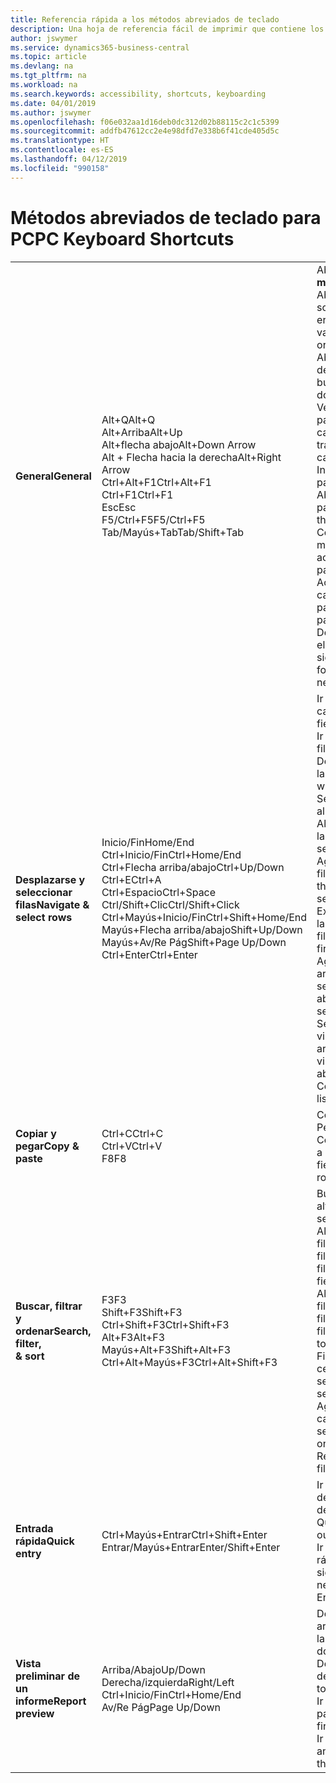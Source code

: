 ```yaml
---
title: Referencia rápida a los métodos abreviados de teclado
description: Una hoja de referencia fácil de imprimir que contiene los métodos abreviados de teclado más populares.
author: jswymer
ms.service: dynamics365-business-central
ms.topic: article
ms.devlang: na
ms.tgt_pltfrm: na
ms.workload: na
ms.search.keywords: accessibility, shortcuts, keyboarding
ms.date: 04/01/2019
ms.author: jswymer
ms.openlocfilehash: f06e032aa1d16deb0dc312d02b88115c2c1c5399
ms.sourcegitcommit: addfb47612cc2e4e98dfd7e338b6f41cde405d5c
ms.translationtype: HT
ms.contentlocale: es-ES
ms.lasthandoff: 04/12/2019
ms.locfileid: "990158"
---
```

# <a name="pc-keyboard-shortcuts"></a><span data-ttu-id="43906-103">Métodos abreviados de teclado para PC</span><span class="sxs-lookup"><span data-stu-id="43906-103">PC Keyboard Shortcuts</span></span>

||||  
|----------------|-----------|----------------|
|<span data-ttu-id="43906-104">**General**</span><span class="sxs-lookup"><span data-stu-id="43906-104">**General**</span></span>|<span data-ttu-id="43906-105">Alt+Q</span><span class="sxs-lookup"><span data-stu-id="43906-105">Alt+Q</span></span><br /><span data-ttu-id="43906-106">Alt+Arriba</span><span class="sxs-lookup"><span data-stu-id="43906-106">Alt+Up</span></span><br /><span data-ttu-id="43906-107">Alt+flecha abajo</span><span class="sxs-lookup"><span data-stu-id="43906-107">Alt+Down Arrow</span></span><br /><span data-ttu-id="43906-108">Alt + Flecha hacia la derecha</span><span class="sxs-lookup"><span data-stu-id="43906-108">Alt+Right Arrow</span></span><br /><span data-ttu-id="43906-109">Ctrl+Alt+F1</span><span class="sxs-lookup"><span data-stu-id="43906-109">Ctrl+Alt+F1</span></span><br /><span data-ttu-id="43906-110">Ctrl+F1</span><span class="sxs-lookup"><span data-stu-id="43906-110">Ctrl+F1</span></span><br /><span data-ttu-id="43906-111">Esc</span><span class="sxs-lookup"><span data-stu-id="43906-111">Esc</span></span><br /><span data-ttu-id="43906-112">F5/Ctrl+F5</span><span class="sxs-lookup"><span data-stu-id="43906-112">F5/Ctrl+F5</span></span><br /><span data-ttu-id="43906-113">Tab/Mayús+Tab</span><span class="sxs-lookup"><span data-stu-id="43906-113">Tab/Shift+Tab</span></span><br />|<span data-ttu-id="43906-114">Abrir **Dígame**</span><span class="sxs-lookup"><span data-stu-id="43906-114">Open **Tell me**</span></span><br /><span data-ttu-id="43906-115">Abrir la información sobre herramientas o el error de validación</span><span class="sxs-lookup"><span data-stu-id="43906-115">Open tooltip or validation error</span></span><br /><span data-ttu-id="43906-116">Abrir un menú desplegable o buscar</span><span class="sxs-lookup"><span data-stu-id="43906-116">Open a drop-down or look up</span></span><br /><span data-ttu-id="43906-117">Ver las transacciones para el valor calculado</span><span class="sxs-lookup"><span data-stu-id="43906-117">See the transactions for calculated value</span></span><br /><span data-ttu-id="43906-118">Inspeccionar la página</span><span class="sxs-lookup"><span data-stu-id="43906-118">Inspect the page</span></span><br /><span data-ttu-id="43906-119">Abrir la ayuda de la página</span><span class="sxs-lookup"><span data-stu-id="43906-119">Open help for the page</span></span><br /><span data-ttu-id="43906-120">Cerrar la página o menú desplegable actual</span><span class="sxs-lookup"><span data-stu-id="43906-120">Close the current page or drop-down</span></span><br /><span data-ttu-id="43906-121">Actualizar o volver a cargar la página</span><span class="sxs-lookup"><span data-stu-id="43906-121">Refresh/reload page</span></span><br /><span data-ttu-id="43906-122">Desplazar el enfoque al elemento siguiente/anterior</span><span class="sxs-lookup"><span data-stu-id="43906-122">Move focus to the next/previous element</span></span>|
|<span data-ttu-id="43906-123">**Desplazarse y <br />seleccionar filas**</span><span class="sxs-lookup"><span data-stu-id="43906-123">**Navigate &<br />select rows**</span></span>| <span data-ttu-id="43906-124">Inicio/Fin</span><span class="sxs-lookup"><span data-stu-id="43906-124">Home/End</span></span><br /><span data-ttu-id="43906-125">Ctrl+Inicio/Fin</span><span class="sxs-lookup"><span data-stu-id="43906-125">Ctrl+Home/End</span></span> <br /><span data-ttu-id="43906-126">Ctrl+Flecha arriba/abajo</span><span class="sxs-lookup"><span data-stu-id="43906-126">Ctrl+Up/Down</span></span><br /><span data-ttu-id="43906-127">Ctrl+E</span><span class="sxs-lookup"><span data-stu-id="43906-127">Ctrl+A</span></span> <br /><span data-ttu-id="43906-128">Ctrl+Espacio</span><span class="sxs-lookup"><span data-stu-id="43906-128">Ctrl+Space</span></span><br /><span data-ttu-id="43906-129">Ctrl/Shift+Clic</span><span class="sxs-lookup"><span data-stu-id="43906-129">Ctrl/Shift+Click</span></span><br /><span data-ttu-id="43906-130">Ctrl+Mayús+Inicio/Fin</span><span class="sxs-lookup"><span data-stu-id="43906-130">Ctrl+Shift+Home/End</span></span><br /><span data-ttu-id="43906-131">Mayús+Flecha arriba/abajo</span><span class="sxs-lookup"><span data-stu-id="43906-131">Shift+Up/Down</span></span><br /><span data-ttu-id="43906-132">Mayús+Av/Re Pág</span><span class="sxs-lookup"><span data-stu-id="43906-132">Shift+Page Up/Down</span></span><br /><span data-ttu-id="43906-133">Ctrl+Enter</span><span class="sxs-lookup"><span data-stu-id="43906-133">Ctrl+Enter</span></span>| <span data-ttu-id="43906-134">Ir al primer/último campo</span><span class="sxs-lookup"><span data-stu-id="43906-134">Go to first/last field</span></span><br /><span data-ttu-id="43906-135">Ir a la primera/última fila</span><span class="sxs-lookup"><span data-stu-id="43906-135">Go to first/last row</span></span><br /><span data-ttu-id="43906-136">Desplazarse sin perder la selección</span><span class="sxs-lookup"><span data-stu-id="43906-136">Navigate without losing selection</span></span><br /><span data-ttu-id="43906-137">Seleccionar todo</span><span class="sxs-lookup"><span data-stu-id="43906-137">Select all</span></span><br /><span data-ttu-id="43906-138">Alternar la selección de la fila</span><span class="sxs-lookup"><span data-stu-id="43906-138">Toggle row selection</span></span><br /> <span data-ttu-id="43906-139">Agregar la fila o las filas a la selección</span><span class="sxs-lookup"><span data-stu-id="43906-139">Add the row/rows to the selection</span></span><br /><span data-ttu-id="43906-140">Extender la selección a la primera o última fila</span><span class="sxs-lookup"><span data-stu-id="43906-140">Extend selection to first/last row</span></span><br /><span data-ttu-id="43906-141">Agregue una fila arriba/debajo de la selección</span><span class="sxs-lookup"><span data-stu-id="43906-141">Add row above/below to selection</span></span><br /><span data-ttu-id="43906-142">Seleccionar filas visibles arriba/abajo</span><span class="sxs-lookup"><span data-stu-id="43906-142">Select visible rows above/below</span></span> <br /><span data-ttu-id="43906-143">Centrarse en la lista</span><span class="sxs-lookup"><span data-stu-id="43906-143">Focus out of the list</span></span>|
|<span data-ttu-id="43906-144">**Copiar y pegar**</span><span class="sxs-lookup"><span data-stu-id="43906-144">**Copy & paste**</span></span>|<span data-ttu-id="43906-145">Ctrl+C</span><span class="sxs-lookup"><span data-stu-id="43906-145">Ctrl+C</span></span><br /><span data-ttu-id="43906-146">Ctrl+V</span><span class="sxs-lookup"><span data-stu-id="43906-146">Ctrl+V</span></span><br /><span data-ttu-id="43906-147">F8</span><span class="sxs-lookup"><span data-stu-id="43906-147">F8</span></span>|<span data-ttu-id="43906-148">Copiar filas</span><span class="sxs-lookup"><span data-stu-id="43906-148">Copy rows</span></span><br /><span data-ttu-id="43906-149">Pegar filas</span><span class="sxs-lookup"><span data-stu-id="43906-149">Paste rows</span></span><br /><span data-ttu-id="43906-150">Copiar campo de arriba a la fila actual</span><span class="sxs-lookup"><span data-stu-id="43906-150">Copy field above into current row</span></span>|
|<span data-ttu-id="43906-151">**Buscar, filtrar <br />y ordenar**</span><span class="sxs-lookup"><span data-stu-id="43906-151">**Search, filter, <br />& sort**</span></span>|<span data-ttu-id="43906-152">F3</span><span class="sxs-lookup"><span data-stu-id="43906-152">F3</span></span><br /><span data-ttu-id="43906-153">Shift+F3</span><span class="sxs-lookup"><span data-stu-id="43906-153">Shift+F3</span></span><br /><span data-ttu-id="43906-154">Ctrl+Shift+F3</span><span class="sxs-lookup"><span data-stu-id="43906-154">Ctrl+Shift+F3</span></span><br /><span data-ttu-id="43906-155">Alt+F3</span><span class="sxs-lookup"><span data-stu-id="43906-155">Alt+F3</span></span><br /><span data-ttu-id="43906-156">Mayús+Alt+F3</span><span class="sxs-lookup"><span data-stu-id="43906-156">Shift+Alt+F3</span></span><br /><span data-ttu-id="43906-157">Ctrl+Alt+Mayús+F3</span><span class="sxs-lookup"><span data-stu-id="43906-157">Ctrl+Alt+Shift+F3</span></span>|<span data-ttu-id="43906-158">Búsqueda alternativa</span><span class="sxs-lookup"><span data-stu-id="43906-158">Toggle search</span></span><br /><span data-ttu-id="43906-159">Alternar el panel de filtros; centrarse en los filtros de campo</span><span class="sxs-lookup"><span data-stu-id="43906-159">Toggle filter pane; focus on field filters</span></span><br /><span data-ttu-id="43906-160">Alternar el panel de filtros; centrarse en los filtros de totales</span><span class="sxs-lookup"><span data-stu-id="43906-160">Toggle filter pane; focus on totals filters</span></span><br /><span data-ttu-id="43906-161">Filtrar en el valor de la celda seleccionada</span><span class="sxs-lookup"><span data-stu-id="43906-161">Filter on selected cell value</span></span><br /><span data-ttu-id="43906-162">Agregar un filtro en el campo seleccionado</span><span class="sxs-lookup"><span data-stu-id="43906-162">Add filter on selected field</span></span><br /><span data-ttu-id="43906-163">Restablecer filtros</span><span class="sxs-lookup"><span data-stu-id="43906-163">Reset filters</span></span>|
|<span data-ttu-id="43906-164">**Entrada rápida**</span><span class="sxs-lookup"><span data-stu-id="43906-164">**Quick entry**</span></span>|<span data-ttu-id="43906-165">Ctrl+Mayús+Entrar</span><span class="sxs-lookup"><span data-stu-id="43906-165">Ctrl+Shift+Enter</span></span><br /><span data-ttu-id="43906-166">Entrar/Mayús+Entrar</span><span class="sxs-lookup"><span data-stu-id="43906-166">Enter/Shift+Enter</span></span>|<span data-ttu-id="43906-167">Ir al siguiente campo de entrada rápida fuera de una lista</span><span class="sxs-lookup"><span data-stu-id="43906-167">Go to next Quick Entry field outside a list</span></span><br /><span data-ttu-id="43906-168">Ir al campo de entrada rápida siguiente/anterior</span><span class="sxs-lookup"><span data-stu-id="43906-168">Go to next/previous Quick Entry field</span></span>|
|<span data-ttu-id="43906-169">**Vista preliminar de un informe**</span><span class="sxs-lookup"><span data-stu-id="43906-169">**Report preview**</span></span>|<span data-ttu-id="43906-170">Arriba/Abajo</span><span class="sxs-lookup"><span data-stu-id="43906-170">Up/Down</span></span><br /><span data-ttu-id="43906-171">Derecha/izquierda</span><span class="sxs-lookup"><span data-stu-id="43906-171">Right/Left</span></span><br /><span data-ttu-id="43906-172">Ctrl+Inicio/Fin</span><span class="sxs-lookup"><span data-stu-id="43906-172">Ctrl+Home/End</span></span><br /><span data-ttu-id="43906-173">Av/Re Pág</span><span class="sxs-lookup"><span data-stu-id="43906-173">Page Up/Down</span></span>|<span data-ttu-id="43906-174">Desplazarse hacia arriba y hacia abajo por la página</span><span class="sxs-lookup"><span data-stu-id="43906-174">Scroll up and down the page</span></span><br /><span data-ttu-id="43906-175">Desplazarse hacia la derecha/izquierda</span><span class="sxs-lookup"><span data-stu-id="43906-175">Scroll to the right/left</span></span> <br /><span data-ttu-id="43906-176">Ir a la primera/última página</span><span class="sxs-lookup"><span data-stu-id="43906-176">Go to the first/last page</span></span><br /><span data-ttu-id="43906-177">Ir a la página anterior/siguiente</span><span class="sxs-lookup"><span data-stu-id="43906-177">Go to the previous/next page</span></span>|
